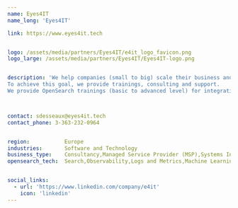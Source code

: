 ```yaml
---
name: Eyes4IT
name_long: 'Eyes4IT'

link: https://www.eyes4it.tech


logo: /assets/media/partners/Eyes4IT/e4it_logo_favicon.png
logo_large: /assets/media/partners/Eyes4IT/Eyes4IT-logo.png


description: 'We help companies (small to big) scale their business and innovate thanks to open source.
To achieve this goal, we provide trainings, consulting and support.
We provide OpenSearch trainings (basic to advanced level) for integration, monitoring and observability of the platform.'



contact: sdesseaux@eyes4it.tech
contact_phone: 3-363-232-0964


region:           Europe
industries:       Software and Technology
business_type:    Consultancy,Managed Service Provider (MSP),Systems Inegrator,Training,Professional Services
opensearch_tech:  Search,Observability,Logs and Metrics,Machine Learning and AI


social_links:
  - url: 'https://www.linkedin.com/company/e4it'
    icon: 'linkedin'
---
```


